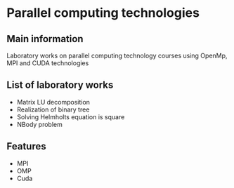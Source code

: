 # Parallel computing technologies
## Main information
Laboratory works on parallel computing technology courses using OpenMp, MPI and CUDA technologies
## List of laboratory works
* Matrix LU decomposition
* Realization of binary tree
* Solving Helmholts equation is square
* NBody problem
## Features
* MPI
* OMP
* Cuda
